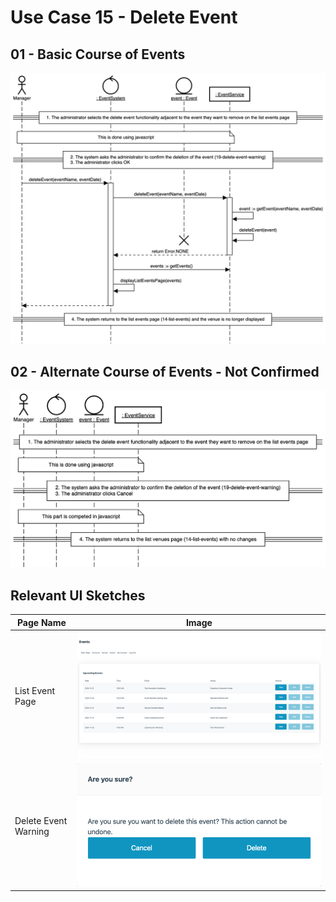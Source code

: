 # Use Case 15 - Delete Event

## 01 - Basic Course of Events

![Delete Event - Basic Course of Events](/02-analysis-solution/usecases/images/15-delete-event-basic.png)

## 02 - Alternate Course of Events - Not Confirmed

![Delete Event - Alternate Course of Events - Not Confirmed](/02-analysis-solution/usecases/images/15-delete-event-alternate.png)

## Relevant UI Sketches
| Page Name | Image |
|----|------|
| List Event Page | ![List Event Page](/01-requirements-solution/uisketches/14-list-events.png) |
| Delete Event Warning | ![Delete Event Warning](/01-requirements-solution/uisketches/19-delete-event-warning.png) |
